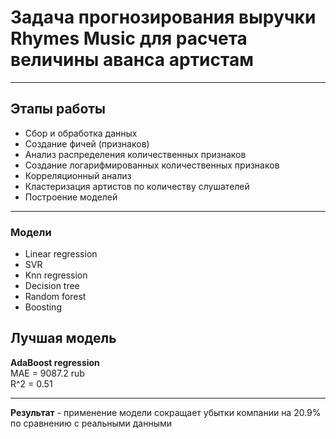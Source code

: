 # **Задача прогнозирования выручки Rhymes Music для расчета величины аванса артистам**
----    



## Этапы работы    

* Сбор и обработка данных   
* Создание фичей (признаков)     
* Анализ распределения количественных признаков    
* Создание логарифмированных количественных признаков   
* Корреляционный анализ    
* Кластеризация артистов по количеству слушателей   
* Построение моделей    

----   

### Модели   

- Linear regression      
- SVR    
- Knn regression   
- Decision tree    
- Random forest    
- Boosting    

## Лучшая модель    


**AdaBoost regression**   
MAE = 9087.2 rub    
R^2 = 0.51     

-------    


**Результат** - применение модели сокращает убытки компании на 20.9% по сравнению с реальными данными



